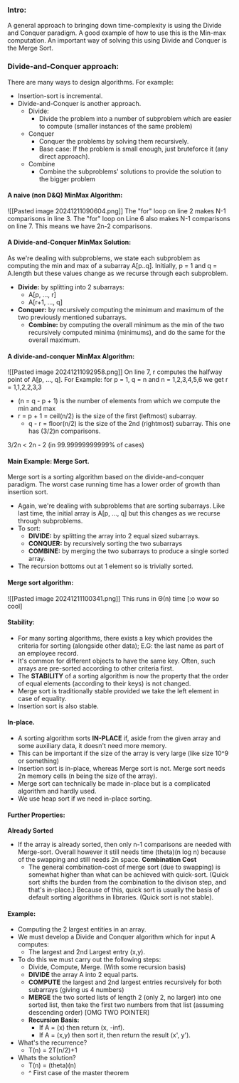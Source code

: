 ### Intro:
A general approach to bringing down time-complexity is using the Divide and Conquer paradigm. A good example of how to use this is the Min-max computation. An important way of solving this using Divide and Conquer is the Merge Sort.

### Divide-and-Conquer approach:
There are many ways to design algorithms. For example:
- Insertion-sort is incremental.
- Divide-and-Conquer is another approach.
	- Divide:
		- Divide the problem into a number of subproblem which are easier to compute (smaller instances of the same problem)
	- Conquer
		- Conquer the problems by solving them recursively.
		- Base case: If the problem is small enough, just bruteforce it (any direct approach).
	- Combine
		- Combine the subproblems' solutions to provide the solution to the bigger problem


#### A naive (non D&Q) MinMax Algorithm:
![[Pasted image 20241211090604.png]]
The "for" loop on line 2 makes N-1 comparisons in line 3. The "for" loop on Line 6 also makes N-1 comparisons on line 7. This means we have 2n-2 comparisons.

#### A Divide-and-Conquer MinMax Solution:
As we're dealing with subproblems, we state each subproblem as computing the min and max of a subarray A[p..q]. Initially, p = 1 and q = A.length but these values change as we recurse through each subproblem. 
- **Divide:** by splitting into 2 subarrays:
	- A[p, ..., r] 
	- A[r+1, ..., q]
- **Conquer:** by recursively computing the minimum and maximum of the two previously mentioned subarrays.
	- **Combine:** by computing the overall minimum as the min of the two recursively computed minima (minimums), and do the same for the overall maximum. 

#### A divide-and-conquer MinMax Algorithm:
![[Pasted image 20241211092958.png]]
On line 7, r computes the halfway point of A[p, ..., q]. For Example:
for p = 1, q = n and n = 1,2,3,4,5,6 we get r = 1,1,2,2,3,3
- (n = q - p + 1) is the number of elements from which we compute the min and max
- r = p + 1 = ceil(n/2) is the size of the first (leftmost) subarray.
	- q - r = floor(n/2) is the size of the 2nd (rightmost) subarray.
This one has (3/2)n comparisons.


3/2n < 2n - 2 (in 99.99999999999% of cases)


#### Main Example: Merge Sort.
Merge sort is a sorting algorithm based on the divide-and-conquer paradigm.  The worst case running time has a lower order of growth than insertion sort.
- Again, we're dealing with subproblems that are sorting subarrays. Like last time, the initial array is A[p, ..., q] but this changes as we recurse through subproblems.
- To sort:
	- **DIVIDE:** by splitting the array into 2 equal sized subarrays.
	- **CONQUER:** by recursively sorting the two subarrays
	- **COMBINE:** by merging the two subarrays to produce a single sorted array.
- The recursion bottoms out at 1 element so is trivially sorted.

#### Merge sort algorithm:
![[Pasted image 20241211100341.png]]
This runs in Θ(n) time [:o wow so cool]


#### Stability:
- For many sorting algorithms, there exists a key which provides the criteria for sorting (alongside other data); E.G: the last name as part of an employee record.
- It's common for different objects to have the same key. Often, such arrays are pre-sorted according to other criteria first. 
- The **STABILITY** of a sorting algorithm is now the property that the order of equal elements (according to their keys) is not changed. 
- Merge sort is traditionally stable provided we take the left element in case of equality.
- Insertion sort is also stable. 

#### In-place.
- A sorting algorithm sorts **IN-PLACE** if, aside from the given array and some auxiliary data, it doesn't need more memory.
- This can be important if the size of the array is very large (like size 10^9 or something)
- Insertion sort is in-place, whereas Merge sort is not. Merge sort needs 2n memory cells (n being the size of the array).
- Merge sort can technically be made in-place but is a complicated algorithm and hardly used.
- We use heap sort if we need in-place sorting.

#### Further Properties:
**Already Sorted**
- If the array is already sorted,  then only n-1 comparisons are needed with Merge-sort. Overall however it still needs time (theta)(n log n) because of the swapping and still needs 2n space.
**Combination Cost**
	- The general combination-cost of merge sort (due to swapping) is somewhat higher than what can be achieved with quick-sort. (Quick sort shifts the burden from the combination to the divison step, and that's in-place.) Because of this, quick sort is usually the basis of default sorting algorithms in libraries. (Quick sort is not stable).


#### Example:
- Computing the 2 largest entities in an array. 
- We must develop a Divide and Conquer algorithm which for input A computes:
	- The largest and 2nd Largest entry (x,y).
- To do this we must carry out the following steps:
	- Divide, Compute, Merge. (With some recursion basis)
	- **DIVIDE** the array A into 2 equal parts.
	- **COMPUTE** the largest and 2nd largest entries recursively for both subarrays (giving us 4 numbers)
	- **MERGE** the two sorted lists of length 2 (only 2, no larger) into one sorted list, then take the first two numbers from that list (assuming descending order) [OMG TWO POINTER]
	- **Recursion Basis:** 
		- If A = (x) then return (x, -inf).
		- If A = (x,y) then sort it, then return the result (x', y').
- What's the recurrence?
	- T(n) = 2T(n/2)+1
- Whats the solution?
	- T(n) = (theta)(n)
	- ^ First case of the master theorem